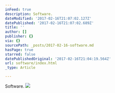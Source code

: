 ```yaml
---
inFeed: true
description: Software.
dateModified: '2017-02-16T21:07:02.127Z'
datePublished: '2017-02-16T21:07:02.689Z'
title: ''
author: []
publisher: {}
via: {}
sourcePath: _posts/2017-02-16-software.md
hasPage: true
starred: false
datePublishedOriginal: '2017-02-16T21:04:19.564Z'
url: software/index.html
_type: Article

---
```

Software.
![](https://the-grid-user-content.s3-us-west-2.amazonaws.com/9cc8f4fa-8328-4c62-90b5-9e110cbc7f90.png)